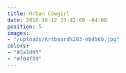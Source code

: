 ```yaml
---
title: Urban Cowgirl
date: 2016-10-12 23:42:00 -04:00
position: 5
images:
- "/uploads/Artboard%203-ebd56b.jpg"
colors:
- "#3a1d05"
- "#f04f59"
---
```


